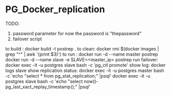 # PG_Docker_replication
TODO: 
1. password parameter for now the password is "thepassword"
2.  failover script 


to build :
docker build -t postrep .
to clean:
docker rmi $(docker images | grep "^<none>" | awk '{print $3}')
to run  :
docker run -d --name master  postrep
docker run -d --name slave -e SLAVE=<master_ip> postrep
run failover:
docker exec -it -u postgres slave  bash -c 'pg_ctl promote'
show log:
docker logs slave
show replication status:
docker exec -it -u postgres master  bash -c 'echo "select * from pg_stat_replication;" |psql' 
docker exec -it -u postgres slave  bash -c 'echo "select now()-pg_last_xact_replay_timestamp();" |psql'